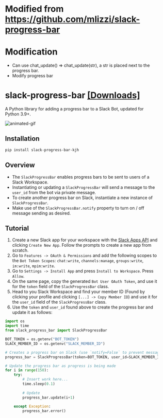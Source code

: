 # Modified from https://github.com/mlizzi/slack-progress-bar

# Modification
- Can use chat_update() => chat_update(str), a str is placed next to the progress bar.
- Modify progress bar

# slack-progress-bar [[Downloads]](https://pypi.org/project/slack-progress-bar-kjh/)
A Python library for adding a progress bar to a Slack Bot, updated for Python 3.9+.

![animated-gif](https://imgur.com/WkC70eR.gif)

## Installation
```bash
pip install slack-progress-bar-kjh
```

## Overview
- The `SlackProgressBar` enables progress bars to be sent to users of a Slack Workspace. 
- Instantiating or updating a `SlackProgressBar` will send a message to the `user_id` from the bot 
via private message.
- To create another progress bar on Slack, instantiate a new instance of `SlackProgressBar`.
- Make use of the `SlackProgressBar.notify` property to turn on / off message sending as desired.


## Tutorial
1. Create a new Slack app for your workspace with the [Slack Apps API](https://api.slack.com/apps) and clicking `Create New App`. Follow the prompts to create a new app from scratch.
2. Go to `Features -> OAuth & Permissions` and add the following scopes to the `Bot Token Scopes`:  `chat:write`, `channels:manage`, `groups:write`, `im:write`, `mpim:write`.
3. Go to `Settings -> Install App` and press `Install to Workspace`. Press `Allow`.
4. On the same page, copy the generated `Bot User OAuth Token`, and use it for the `token` field of the `SlackProgressBar` class.
5. Head to you Slack Workspace and find your member ID (Found by clicking your profile and clicking `[...] -> Copy Member ID`) and use it for the `user_id` field of the `SlackProgressBar` class.
6. Use the `token` and `user_id` found above to create the progress bar and update it as follows:
```python
import os
import time
from slack_progress_bar import SlackProgressBar

BOT_TOKEN = os.getenv("BOT_TOKEN")
SLACK_MEMBER_ID = os.getenv("SLACK_MEMBER_ID")

# Creates a progress bar on Slack (use `notify=False` to prevent messages)
progress_bar = SlackProgressBar(token=BOT_TOKEN, user_id=SLACK_MEMBER_ID, total=150)

# Update the progress bar as progress is being made
for i in range(150):
    try:
        # Insert work here...
        time.sleep(0.1)
        
        # Update
        progress_bar.update(i+1)
        
    except Exception:
        progress_bar.error()
```